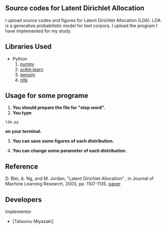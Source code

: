 Source codes for Latent Dirichlet Allocation
 ---
 
I upload source codes and figures for Latent Dirichlet Allocation (LDA).
LDA is a generative probabilistic model for text corpora.
I upload the program I have implemented for my study. 

Libraries Used
---
- Python
  1. [numpy](http://www.numpy.org/)
  2. [scikit-learn](http://scikit-learn.org/stable/)
  3. [gensim](https://radimrehurek.com/gensim/)
  4. [nltk](http://www.nltk.org/)

  
Usage for some programe
---
1. __You should prepare the file for "stop word".__
2. __You type__
~~~
lda.py
~~~
__on your terminal.__

3. __You can save some figures of each distribution.__

4. __You can change some parameter of each distribution.__

Reference
---
 D. Blei, A. Ng, and M. Jordan,
 "Latent Dirichlet Allocation" ,
 in Journal of Machine Learning Research, 2003, pp. 1107-1135.
 [paper](http://www.jmlr.org/papers/volume3/blei03a/blei03a.pdf)


Developers
---
Implementor
 - [Tatsurou Miyazaki]
